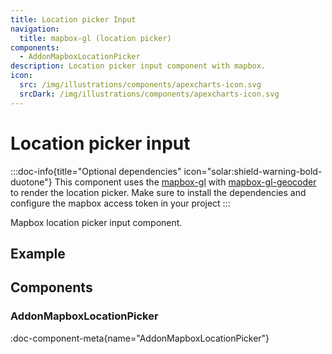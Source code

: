 ```yaml
---
title: Location picker Input
navigation:
  title: mapbox-gl (location picker)
components:
  - AddonMapboxLocationPicker
description: Location picker input component with mapbox.
icon:
  src: /img/illustrations/components/apexcharts-icon.svg
  srcDark: /img/illustrations/components/apexcharts-icon.svg
---
```


# Location picker input

:::doc-info{title="Optional dependencies" icon="solar:shield-warning-bold-duotone"}
This component uses the [mapbox-gl](https://docs.mapbox.com/mapbox-gl-js/guides) with [mapbox-gl-geocoder](https://github.com/mapbox/mapbox-gl-geocoder) to render the location picker.
Make sure to install the dependencies and configure the mapbox access token in your project
:::

Mapbox location picker input component.

## Example

<!-- demo: #examples/addons/mapbox -->

## Components

### AddonMapboxLocationPicker

:doc-component-meta{name="AddonMapboxLocationPicker"}
